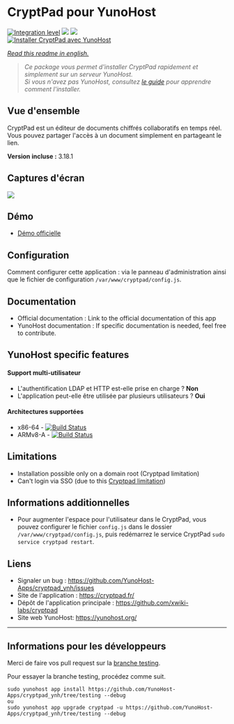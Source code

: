 # CryptPad pour YunoHost

[![Integration level](https://dash.yunohost.org/integration/cryptpad.svg)](https://dash.yunohost.org/appci/app/cryptpad) ![](https://ci-apps.yunohost.org/ci/badges/cryptpad.status.svg) ![](https://ci-apps.yunohost.org/ci/badges/cryptpad.maintain.svg)  
[![Installer CryptPad avec YunoHost](https://install-app.yunohost.org/install-with-yunohost.png)](https://install-app.yunohost.org/?app=cryptpad)

*[Read this readme in english.](./README.md)* 

> *Ce package vous permet d'installer CryptPad rapidement et simplement sur un serveur YunoHost.  
Si vous n'avez pas YunoHost, consultez [le guide](https://yunohost.org/#/install) pour apprendre comment l'installer.*

## Vue d'ensemble
CryptPad est un éditeur de documents chiffrés collaboratifs en temps réel. Vous pouvez partager l'accès à un document simplement en partageant le lien. 

**Version incluse :** 3.18.1

## Captures d'écran

![](https://github.com/xwiki-labs/cryptpad/raw/master/screenshot.png)

## Démo

* [Démo officielle](https://cryptpad.fr/)

## Configuration

Comment configurer cette application : via le panneau d'administration ainsi que le fichier de configuration `/var/www/cryptpad/config.js`.

## Documentation

* Official documentation : Link to the official documentation of this app
* YunoHost documentation : If specific documentation is needed, feel free to contribute.

## YunoHost specific features

#### Support multi-utilisateur

* L'authentification LDAP et HTTP est-elle prise en charge ? **Non**
* L'application peut-elle être utilisée par plusieurs utilisateurs ? **Oui**

#### Architectures supportées

* x86-64 - [![Build Status](https://ci-apps.yunohost.org/ci/logs/cryptpad%20%28Apps%29.svg)](https://ci-apps.yunohost.org/ci/apps/cryptpad/)
* ARMv8-A - [![Build Status](https://ci-apps-arm.yunohost.org/ci/logs/cryptpad%20%28Apps%29.svg)](https://ci-apps-arm.yunohost.org/ci/apps/cryptpad/)

## Limitations

* Installation possible only on a domain root (Cryptpad limitation)
* Can't login via SSO (due to this [Cryptpad limitation](https://github.com/xwiki-labs/cryptpad/issues/116))

## Informations additionnelles

* Pour augmenter l'espace pour l'utilisateur dans le CryptPad, vous pouvez configurer le fichier `config.js` dans le dossier `/var/www/cryptpad/config.js`, puis redémarrez le service CryptPad `sudo service cryptpad restart`.

## Liens

* Signaler un bug : https://github.com/YunoHost-Apps/cryptpad_ynh/issues
* Site de l'application : https://cryptpad.fr/
* Dépôt de l'application principale : https://github.com/xwiki-labs/cryptpad
* Site web YunoHost: https://yunohost.org/

---

Informations pour les développeurs
----------------

Merci de faire vos pull request sur la [branche testing](https://github.com/YunoHost-Apps/cryptpad_ynh/tree/testing).

Pour essayer la branche testing, procédez comme suit.
```
sudo yunohost app install https://github.com/YunoHost-Apps/cryptpad_ynh/tree/testing --debug
ou
sudo yunohost app upgrade cryptpad -u https://github.com/YunoHost-Apps/cryptpad_ynh/tree/testing --debug
```
